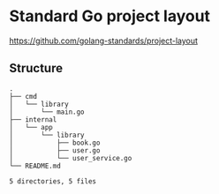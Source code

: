 # Standard Go project layout

https://github.com/golang-standards/project-layout

## Structure

```
.
├── cmd
│   └── library
│       └── main.go
├── internal
│   └── app
│       └── library
│           ├── book.go
│           ├── user.go
│           └── user_service.go
└── README.md

5 directories, 5 files

```
